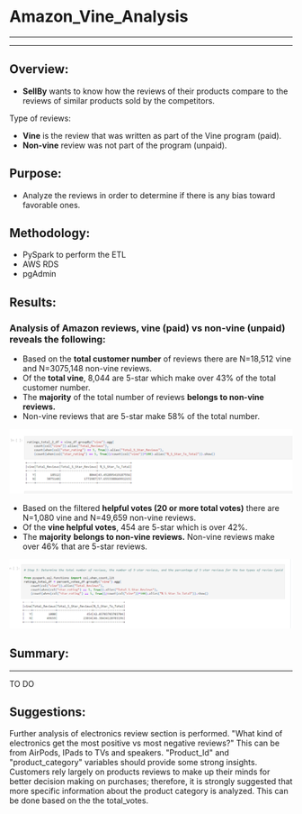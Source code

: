 # Amazon_Vine_Analysis
------
------
## Overview:
- **SellBy** wants to know how the reviews of their products compare to the reviews of similar products sold by the competitors.

Type of reviews:
- **Vine** is the review that was written as part of the Vine program (paid).
- **Non-vine** review was not part of the program (unpaid).


## Purpose:
- Analyze the reviews in order to determine if there is any bias toward favorable ones.

## Methodology:
- PySpark to perform the ETL
- AWS RDS
- pgAdmin

## Results:
### Analysis of Amazon reviews, **vine (paid)** vs **non-vine (unpaid)** reveals the following:
- Based on the **total customer number** of reviews there are N=18,512 vine and N=3075,148 non-vine reviews.  
- Of the **total vine**, 8,044 are 5-star which make over 43% of the total customer number.
- The **majority** of the total number of reviews **belongs to non-vine reviews.**
- Non-vine reviews that are 5-star make 58% of the total number.

![](total_comparison_vine_vs_not.png)

- Based on the filtered **helpful votes (20 or more total votes)** there are N=1,080 vine and N=49,659 non-vine reviews.
- Of the **vine helpful votes**, 454 are 5-star which is over 42%.
- The **majority** **belongs to non-vine reviews.** Non-vine reviews make over 46% that are 5-star reviews.

![](comparison_vine_vs_not_percentage.png)

## Summary:
------
TO DO






## Suggestions:
Further analysis of electronics review section is performed.  "What kind of electronics get the most positive vs most negative reviews?"  This can be from AirPods, IPads to TVs and speakers.  "Product_Id" and "product_category" variables should provide some strong insights.  
Customers rely largely on products reviews to make up their minds for better decision making on purchases; therefore, it is strongly suggested that more specific information about the product category is analyzed.  This can be done based on the the total_votes.
